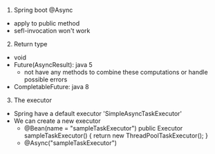 1. Spring boot @Async
- apply to public method
- sefl-invocation won't work
2. Return type
- void
- Future(AsyncResult): java 5
    + not have any methods to combine these computations or handle possible errors
- CompletableFuture: java 8
3. The executor
- Spring have a default executor 'SimpleAsyncTaskExecutor'
- We can create a new executor
    + @Bean(name = "sampleTaskExecutor")
    public Executor sampleTaskExecutor() {
        return new ThreadPoolTaskExecutor();
    }
    + @Async("sampleTaskExecutor")